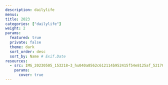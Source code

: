 ```yaml
---
description: dailylife
menus: 
title: 2023
categories: ["dailylife"]
weight: 2
params:
  featured: true
  private: false
  theme: dark
  sort_order: desc
  sort_by: Name # Exif.Date
resources:
  - src: IMG_20230505_153218~3_hu040a8562c612114b952415f54e8125af_5217048_filter_10933573887768330671.jpg
    params:
      cover: true
---
```


